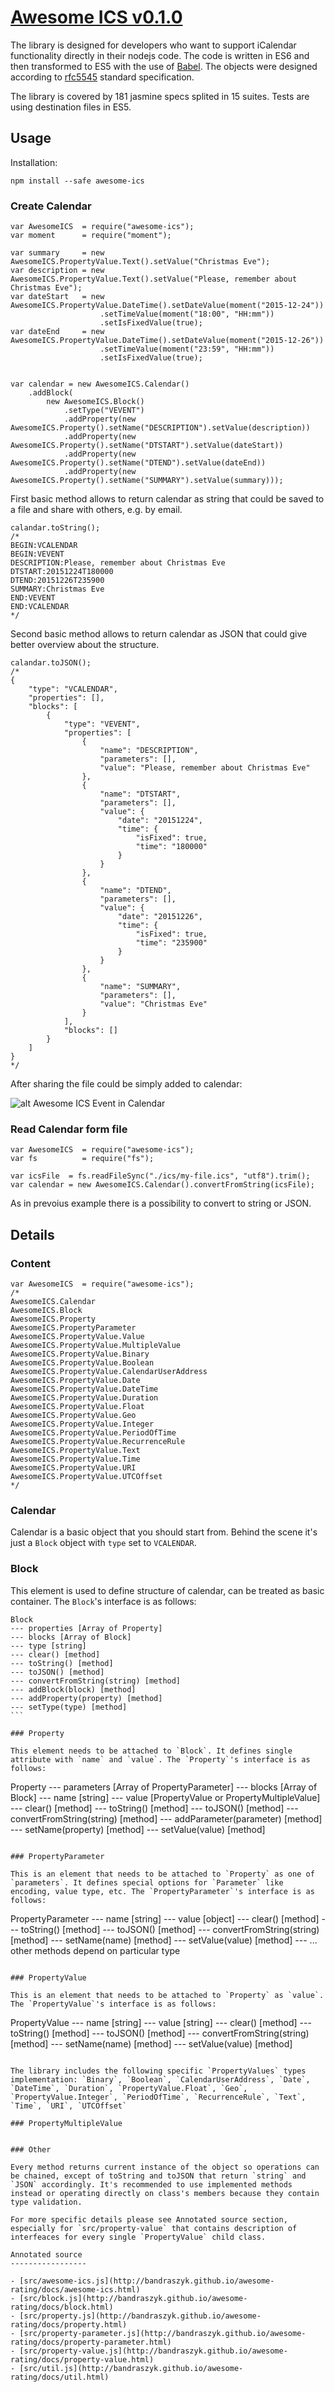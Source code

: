 [Awesome ICS v0.1.0](http://bandraszyk.github.io/awesome-ics/)
==============


The library is designed for developers who want to support iCalendar functionality directly in their nodejs code. The code is written in ES6 and then transformed to ES5 with the use of [Babel](https://babeljs.io/). The objects were designed according to [rfc5545](http://tools.ietf.org/html/rfc5545) standard specification.

The library is covered by 181 jasmine specs splited in 15 suites. Tests are using destination files in ES5.

Usage
-----------------

Installation:

```
npm install --safe awesome-ics
```

### Create Calendar

```
var AwesomeICS  = require("awesome-ics");
var moment      = require("moment");

var summary     = new AwesomeICS.PropertyValue.Text().setValue("Christmas Eve");
var description = new AwesomeICS.PropertyValue.Text().setValue("Please, remember about Christmas Eve");
var dateStart   = new AwesomeICS.PropertyValue.DateTime().setDateValue(moment("2015-12-24"))
                    .setTimeValue(moment("18:00", "HH:mm"))
                    .setIsFixedValue(true);
var dateEnd     = new AwesomeICS.PropertyValue.DateTime().setDateValue(moment("2015-12-26"))
                    .setTimeValue(moment("23:59", "HH:mm"))
                    .setIsFixedValue(true);


var calendar = new AwesomeICS.Calendar()
    .addBlock(
        new AwesomeICS.Block()
            .setType("VEVENT")
            .addProperty(new AwesomeICS.Property().setName("DESCRIPTION").setValue(description))
            .addProperty(new AwesomeICS.Property().setName("DTSTART").setValue(dateStart))
            .addProperty(new AwesomeICS.Property().setName("DTEND").setValue(dateEnd))
            .addProperty(new AwesomeICS.Property().setName("SUMMARY").setValue(summary)));
```

First basic method allows to return calendar as string that could be saved to a file and share with others, e.g. by email.

```
calandar.toString();
/*
BEGIN:VCALENDAR
BEGIN:VEVENT
DESCRIPTION:Please, remember about Christmas Eve
DTSTART:20151224T180000
DTEND:20151226T235900
SUMMARY:Christmas Eve
END:VEVENT
END:VCALENDAR
*/
```

Second basic method allows to return calendar as JSON that could give better overview about the structure.

```
calandar.toJSON();
/*
{
    "type": "VCALENDAR",
    "properties": [],
    "blocks": [
        {
            "type": "VEVENT",
            "properties": [
                {
                    "name": "DESCRIPTION",
                    "parameters": [],
                    "value": "Please, remember about Christmas Eve"
                },
                {
                    "name": "DTSTART",
                    "parameters": [],
                    "value": {
                        "date": "20151224",
                        "time": {
                            "isFixed": true,
                            "time": "180000"
                        }
                    }
                },
                {
                    "name": "DTEND",
                    "parameters": [],
                    "value": {
                        "date": "20151226",
                        "time": {
                            "isFixed": true,
                            "time": "235900"
                        }
                    }
                },
                {
                    "name": "SUMMARY",
                    "parameters": [],
                    "value": "Christmas Eve"
                }
            ],
            "blocks": []
        }
    ]
}
*/
```

After sharing the file could be simply added to calendar:

![alt Awesome ICS Event in Calendar](http://bandraszyk.github.io/awesome-ics/event.png)

### Read Calendar form file

```
var AwesomeICS  = require("awesome-ics");
var fs          = require("fs");

var icsFile  = fs.readFileSync("./ics/my-file.ics", "utf8").trim();
var calendar = new AwesomeICS.Calendar().convertFromString(icsFile);

```

As in prevoius example there is a possibility to convert to string or JSON.

Details
-----------------

### Content

```
var AwesomeICS  = require("awesome-ics");
/*
AwesomeICS.Calendar
AwesomeICS.Block
AwesomeICS.Property
AwesomeICS.PropertyParameter
AwesomeICS.PropertyValue.Value
AwesomeICS.PropertyValue.MultipleValue
AwesomeICS.PropertyValue.Binary
AwesomeICS.PropertyValue.Boolean
AwesomeICS.PropertyValue.CalendarUserAddress
AwesomeICS.PropertyValue.Date
AwesomeICS.PropertyValue.DateTime
AwesomeICS.PropertyValue.Duration
AwesomeICS.PropertyValue.Float
AwesomeICS.PropertyValue.Geo
AwesomeICS.PropertyValue.Integer
AwesomeICS.PropertyValue.PeriodOfTime
AwesomeICS.PropertyValue.RecurrenceRule
AwesomeICS.PropertyValue.Text
AwesomeICS.PropertyValue.Time
AwesomeICS.PropertyValue.URI
AwesomeICS.PropertyValue.UTCOffset
*/
```

### Calendar

Calendar is a basic object that you should start from. Behind the scene it's just a `Block` object with `type` set to `VCALENDAR`.

### Block

This element is used to define structure of calendar, can be treated as basic container. The `Block`'s interface is as follows:

````
Block
--- properties [Array of Property]
--- blocks [Array of Block]
--- type [string]
--- clear() [method]
--- toString() [method]
--- toJSON() [method]
--- convertFromString(string) [method]
--- addBlock(block) [method]
--- addProperty(property) [method]
--- setType(type) [method]
```

### Property

This element needs to be attached to `Block`. It defines single attribute with `name` and `value`. The `Property`'s interface is as follows:

````
Property
--- parameters [Array of PropertyParameter]
--- blocks [Array of Block]
--- name [string]
--- value [PropertyValue or PropertyMultipleValue]
--- clear() [method]
--- toString() [method]
--- toJSON() [method]
--- convertFromString(string) [method]
--- addParameter(parameter) [method]
--- setName(property) [method]
--- setValue(value) [method]

```

### PropertyParameter

This is an element that needs to be attached to `Property` as one of `parameters`. It defines special options for `Parameter` like encoding, value type, etc. The `PropertyParameter`'s interface is as follows:

````
PropertyParameter
--- name [string]
--- value [object]
--- clear() [method]
--- toString() [method]
--- toJSON() [method]
--- convertFromString(string) [method]
--- setName(name) [method]
--- setValue(value) [method]
--- ... other methods depend on particular type
```

### PropertyValue

This is an element that needs to be attached to `Property` as `value`. The `PropertyValue`'s interface is as follows:

````
PropertyValue
--- name [string]
--- value [string]
--- clear() [method]
--- toString() [method]
--- toJSON() [method]
--- convertFromString(string) [method]
--- setName(name) [method]
--- setValue(value) [method]
```

The library includes the following specific `PropertyValues` types implementation: `Binary`, `Boolean`, `CalendarUserAddress`, `Date`, `DateTime`, `Duration`, `PropertyValue.Float`, `Geo`, `PropertyValue.Integer`, `PeriodOfTime`, `RecurrenceRule`, `Text`, `Time`, `URI`, `UTCOffset`

### PropertyMultipleValue


### Other

Every method returns current instance of the object so operations can be chained, except of toString and toJSON that return `string` and `JSON` accordingly. It's recommended to use implemented methods instead or operating directly on class's members because they contain type validation.

For more specific details please see Annotated source section, especially for `src/property-value` that contains description of interfeaces for every single `PropertyValue` child class.

Annotated source
-----------------

- [src/awesome-ics.js](http://bandraszyk.github.io/awesome-rating/docs/awesome-ics.html)
- [src/block.js](http://bandraszyk.github.io/awesome-rating/docs/block.html)
- [src/property.js](http://bandraszyk.github.io/awesome-rating/docs/property.html)
- [src/property-parameter.js](http://bandraszyk.github.io/awesome-rating/docs/property-parameter.html)
- [src/property-value.js](http://bandraszyk.github.io/awesome-rating/docs/property-value.html)
- [src/util.js](http://bandraszyk.github.io/awesome-rating/docs/util.html)

